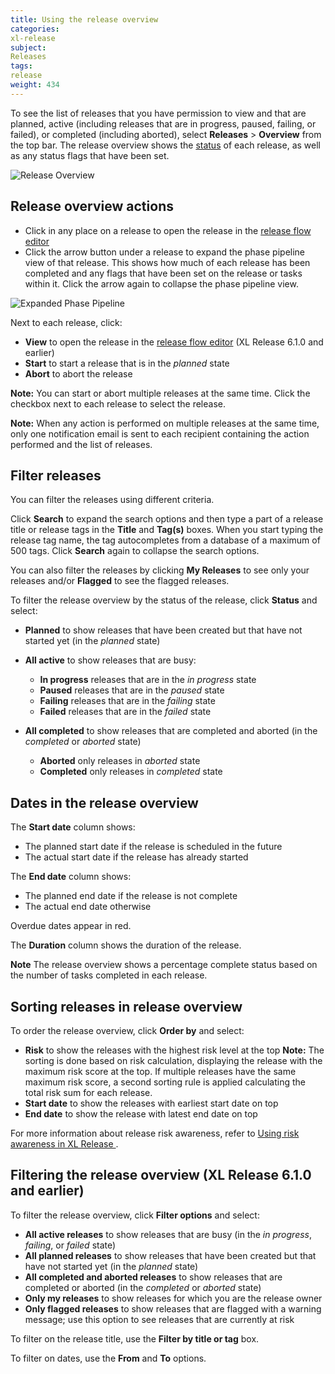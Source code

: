 ```yaml
---
title: Using the release overview
categories:
xl-release
subject:
Releases
tags:
release
weight: 434
---
```


To see the list of releases that you have permission to view and that are planned, active (including releases that are in progress, paused, failing, or failed), or completed (including aborted), select **Releases** > **Overview** from the top bar. The release overview shows the [status](/xl-release/concept/release-life-cycle.html) of each release, as well as any status flags that have been set.

![Release Overview](../images/release-overview.png)

## Release overview actions

* Click in any place on a release to open the release in the [release flow editor](/xl-release/how-to/using-the-release-flow-editor.html)
* Click the arrow button under a release to expand the phase pipeline view of that release. This shows how much of each release has been completed and any flags that have been set on the release or tasks within it. Click the arrow again to collapse the phase pipeline view.

![Expanded Phase Pipeline](../images/phase-pipeline.png)

Next to each release, click:

* **View** to open the release in the [release flow editor](/xl-release/how-to/using-the-release-flow-editor.html) (XL Release 6.1.0 and earlier)
* **Start** to start a release that is in the *planned* state
* **Abort** to abort the release

**Note:** You can start or abort multiple releases at the same time. Click the checkbox next to each release to select the release.

**Note:** When any action is performed on multiple releases at the same time, only one notification email is sent to each recipient containing the action performed and the list of releases.

## Filter releases

You can filter the releases using different criteria.

Click **Search** to expand the search options and then type a part of a release title or release tags in the **Title** and **Tag(s)** boxes. When you start typing the release tag name, the tag autocompletes from a database of a maximum of 500 tags. Click **Search** again to collapse the search options.

You can also filter the releases by clicking **My Releases** to see only your releases and/or **Flagged** to see the flagged releases.

To filter the release overview by the status of the release, click **Status** and select:

* **Planned** to show releases that have been created but that have not started yet (in the *planned* state)
* **All active** to show releases that are busy:

   * **In progress** releases that are in the *in progress* state
   * **Paused** releases that are in the *paused* state
   * **Failing** releases that are in the *failing* state
   * **Failed** releases that are in the *failed* state

* **All completed** to show releases that are completed and aborted (in the *completed* or *aborted* state)

  * **Aborted** only releases in *aborted* state
  * **Completed** only releases in *completed* state

## Dates in the release overview

The **Start date** column shows:

* The planned start date if the release is scheduled in the future
* The actual start date if the release has already started

The **End date** column shows:

* The planned end date if the release is not complete
* The actual end date otherwise

Overdue dates appear in red.

The **Duration** column shows the duration of the release.

**Note** The release overview shows a percentage complete status based on the number of tasks completed in each release.

## Sorting releases in release overview

To order the release overview, click **Order by** and select:

* **Risk** to show the releases with the highest risk level at the top
**Note:** The sorting is done based on risk calculation, displaying the release with the maximum risk score at the top. If multiple releases have the same maximum risk score, a second sorting rule is applied calculating the total risk sum for each release.
* **Start date** to show the releases with earliest start date on top
* **End date** to show the release with latest end date on top

For more information about release risk awareness, refer to [Using risk awareness in XL Release ](/xl-release/how-to/using-the-risk-aware-view.html).

## Filtering the release overview (XL Release 6.1.0 and earlier)

To filter the release overview, click **Filter options** and select:

* **All active releases** to show releases that are busy (in the *in progress*, *failing*, or *failed* state)
* **All planned releases** to show releases that have been created but that have not started yet (in the *planned* state)
* **All completed and aborted releases** to show releases that are completed or aborted (in the *completed* or *aborted* state)
* **Only my releases** to show releases for which you are the release owner
* **Only flagged releases** to show releases that are flagged with a warning message; use this option to see releases that are currently at risk

To filter on the release title, use the **Filter by title or tag** box.

To filter on dates, use the **From** and **To** options.
